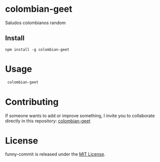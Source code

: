 # colombian-geet
Saludos colombianos random


## Install

```npm
npm install -g colombian-geet
```

# Usage

```bash
 colombian-geet
```

# Contributing

If someone wants to add or improve something, I invite you to collaborate directly in this repository: [colombian-geet](https://github.com/mxtrar23/colombian-geet)

# License

funny-commit is released under the [MIT License](https://opensource.org/licenses/MIT).